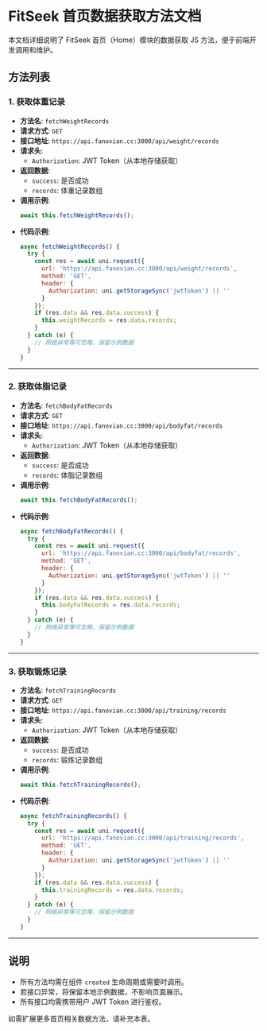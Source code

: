 # FitSeek 首页数据获取方法文档

本文档详细说明了 FitSeek 首页（Home）模块的数据获取 JS 方法，便于前端开发调用和维护。

## 方法列表

### 1. 获取体重记录

- **方法名**: `fetchWeightRecords`
- **请求方式**: `GET`
- **接口地址**: `https://api.fanovian.cc:3000/api/weight/records`
- **请求头**: 
  - `Authorization`: JWT Token（从本地存储获取）
- **返回数据**:
  - `success`: 是否成功
  - `records`: 体重记录数组
- **调用示例**:
  ```js
  await this.fetchWeightRecords();
  ```
- **代码示例**:
  ```js
  async fetchWeightRecords() {
    try {
      const res = await uni.request({
        url: 'https://api.fanovian.cc:3000/api/weight/records',
        method: 'GET',
        header: {
          Authorization: uni.getStorageSync('jwtToken') || ''
        }
      });
      if (res.data && res.data.success) {
        this.weightRecords = res.data.records;
      }
    } catch (e) {
      // 网络异常等可忽略，保留示例数据
    }
  }
  ```

---

### 2. 获取体脂记录

- **方法名**: `fetchBodyFatRecords`
- **请求方式**: `GET`
- **接口地址**: `https://api.fanovian.cc:3000/api/bodyfat/records`
- **请求头**: 
  - `Authorization`: JWT Token（从本地存储获取）
- **返回数据**:
  - `success`: 是否成功
  - `records`: 体脂记录数组
- **调用示例**:
  ```js
  await this.fetchBodyFatRecords();
  ```
- **代码示例**:
  ```js
  async fetchBodyFatRecords() {
    try {
      const res = await uni.request({
        url: 'https://api.fanovian.cc:3000/api/bodyfat/records',
        method: 'GET',
        header: {
          Authorization: uni.getStorageSync('jwtToken') || ''
        }
      });
      if (res.data && res.data.success) {
        this.bodyFatRecords = res.data.records;
      }
    } catch (e) {
      // 网络异常等可忽略，保留示例数据
    }
  }
  ```

---

### 3. 获取锻炼记录

- **方法名**: `fetchTrainingRecords`
- **请求方式**: `GET`
- **接口地址**: `https://api.fanovian.cc:3000/api/training/records`
- **请求头**: 
  - `Authorization`: JWT Token（从本地存储获取）
- **返回数据**:
  - `success`: 是否成功
  - `records`: 锻炼记录数组
- **调用示例**:
  ```js
  await this.fetchTrainingRecords();
  ```
- **代码示例**:
  ```js
  async fetchTrainingRecords() {
    try {
      const res = await uni.request({
        url: 'https://api.fanovian.cc:3000/api/training/records',
        method: 'GET',
        header: {
          Authorization: uni.getStorageSync('jwtToken') || ''
        }
      });
      if (res.data && res.data.success) {
        this.trainingRecords = res.data.records;
      }
    } catch (e) {
      // 网络异常等可忽略，保留示例数据
    }
  }
  ```

---

## 说明

- 所有方法均需在组件 `created` 生命周期或需要时调用。
- 若接口异常，将保留本地示例数据，不影响页面展示。
- 所有接口均需携带用户 JWT Token 进行鉴权。

如需扩展更多首页相关数据方法，请补充本表。
